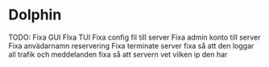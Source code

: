 # Dolphin
TODO:
Fixa GUI
FIxa TUI
Fixa config fil till server
Fixa admin konto till server
Fixa anvädarnamn reservering
Fixa terminate server
fixa så att den loggar all trafik och meddelanden
fixa så att servern vet vilken ip den har